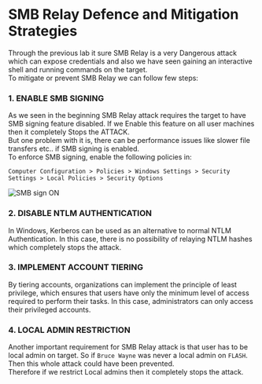 # SMB Relay Defence and Mitigation Strategies

Through the previous lab it sure SMB Relay is a very Dangerous attack which can expose credentials and also we have seen gaining an interactive shell and running commands on the target.<br>
To mitigate or prevent SMB Relay we can follow few steps:

### 1. ENABLE SMB SIGNING
As we seen in the beginning SMB Relay attack requires the target to have SMB signing feature disabled. If we Enable this feature on all user machines then it completely Stops the ATTACK.<br>
But one problem with it is, there can be performance issues like slower file transfers etc.. if SMB signing is enabled.<br>
To enforce SMB signing, enable the following policies in:<br>
```
Computer Configuration > Policies > Windows Settings > Security Settings > Local Policies > Security Options
```
![SMB sign ON](https://github.com/ab3lsec/ADAttackDefenseProject/assets/87868050/60c92322-1c55-4a5f-aadf-a2eed6d8d529)


### 2. DISABLE NTLM AUTHENTICATION
In Windows, Kerberos can be used as an alternative to normal NTLM Authentication.  In this case, there is no possibility of relaying NTLM hashes which completely stops the attack.

### 3. IMPLEMENT ACCOUNT TIERING
By tiering accounts, organizations can implement the principle of least privilege, which ensures that users have only the minimum level of access required to perform their tasks. In this case, administrators can only access their privileged accounts.

### 4. LOCAL ADMIN RESTRICTION
Another important requirement for SMB Relay attack is that user has to be local admin on target. So if `Bruce Wayne` was never a local admin on `FLASH`. Then this whole attack could have been prevented.<br>
Therefore if we restrict Local admins then it completely stops the attack.
